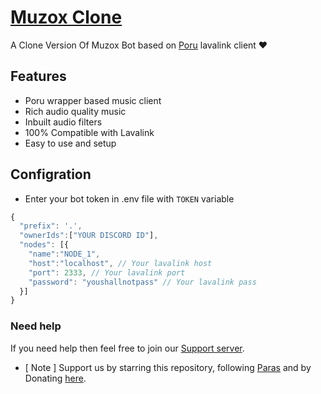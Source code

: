 
# [Muzox Clone](https://discord.gg/bothub)

A Clone Version Of Muzox Bot based on [Poru](https://npmjs.com/poru) lavalink client ❤️



## Features

- Poru wrapper based music client
- Rich audio quality music
- Inbuilt audio filters
- 100% Compatible with Lavalink
- Easy to use and setup

## Configration

- Enter your bot token in .env file with `TOKEN` variable

```js
{
  "prefix": '.',
  "ownerIds":["YOUR DISCORD ID"],
  "nodes": [{
    "name":"NODE_1",
    "host":"localhost", // Your lavalink host
    "port": 2333, // Your lavalink port
    "password": "youshallnotpass" // Your lavalink pass
  }]
}
```

### Need help

If you need help then feel free to join our [Support server](https://discord.gg/b3k6XNA5pw).

- [ Note ] Support us by starring this repository, following [Paras](https://github.com/parasop) and by Donating [here](https://ko-fi.com/parasdev).
